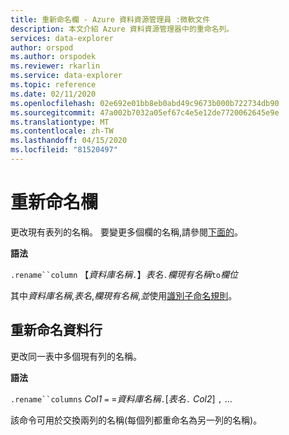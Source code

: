 ```yaml
---
title: 重新命名欄 - Azure 資料資源管理員 :微軟文件
description: 本文介紹 Azure 資料資源管理器中的重命名列。
services: data-explorer
author: orspod
ms.author: orspodek
ms.reviewer: rkarlin
ms.service: data-explorer
ms.topic: reference
ms.date: 02/11/2020
ms.openlocfilehash: 02e692e01bb8eb0abd49c9673b000b722734db90
ms.sourcegitcommit: 47a002b7032a05ef67c4e5e12de7720062645e9e
ms.translationtype: MT
ms.contentlocale: zh-TW
ms.lasthandoff: 04/15/2020
ms.locfileid: "81520497"
---
```

# <a name="rename-column"></a>重新命名欄

更改現有表列的名稱。
要變更多個欄的名稱,請參閱[下面的](#rename-columns)。

**語法**

`.rename``column` 【*資料庫名稱*`.`】*表名*`.`*欄現有名稱*`to`*欄位*

其中*資料庫名稱*,*表名*,*欄現有名稱*,*並*使用[識別子命名規則](../query/schema-entities/entity-names.md)。

## <a name="rename-columns"></a>重新命名資料行

更改同一表中多個現有列的名稱。

**語法**

`.rename``columns` *Col1* `=` =*資料庫名稱*`.`[*表名*`.` *Col2*] `,` ...

該命令可用於交換兩列的名稱(每個列都重命名為另一列的名稱)。